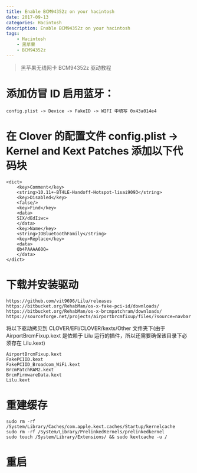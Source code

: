 ```yaml
---
title: Enable BCM94352z on your hacintosh
date: 2017-09-13
categories: Hacintosh
description: Enable BCM94352z on your hacintosh
tags:
    - Hacintosh
    - 黑苹果
    - BCM94352z
---
```


> 黑苹果无线网卡 BCM94352z 驱动教程


# 添加仿冒 ID 启用蓝牙：

```
config.plist -> Device -> FakeID -> WIFI 中填写 0x43a014e4 
```

# 在 Clover 的配置文件 config.plist -> Kernel and Kext Patches 添加以下代码块

```
<dict>
    <key>Comment</key>
    <string>10.11+-BT4LE-Handoff-Hotspot-lisai9093</string>
    <key>Disabled</key>
    <false/>
    <key>Find</key>
    <data>
    SIX/dEdIiwc=
    </data>
    <key>Name</key>
    <string>IOBluetoothFamily</string>
    <key>Replace</key>
    <data>
    Qb4PAAAA60Q=
    </data>
</dict>
```

# 下载并安装驱动

```
https://github.com/vit9696/Lilu/releases
https://bitbucket.org/RehabMan/os-x-fake-pci-id/downloads/   
https://bitbucket.org/RehabMan/os-x-brcmpatchram/downloads/
https://sourceforge.net/projects/airportbrcmfixup/files/?source=navbar
```

   将以下驱动拷贝到 CLOVER/EFI/CLOVER/kexts/Other 文件夹下(由于 AirportBrcmFixup.kext 是依赖于 Lilu 运行的插件，所以还需要确保该目录下必须存在 Lilu.kext)

```
AirportBrcmFixup.kext 
FakePCIID.kext 
FakePCIID_Broadcom_WiFi.kext 
BrcmPatchRAM2.kext 
BrcmFirmwareData.kext
Lilu.kext
```

# 重建缓存

```
sudo rm -rf /System/Library/Caches/com.apple.kext.caches/Startup/kernelcache
sudo rm -rf /System/Library/PrelinkedKernels/prelinkedkernel
sudo touch /System/Library/Extensions/ && sudo kextcache -u /
```

# 重启

